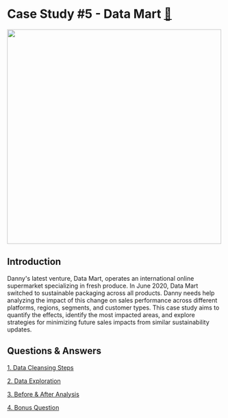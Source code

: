 # Case Study #5 - Data Mart [🛒](https://8weeksqlchallenge.com/case-study-5/)

<img src="https://8weeksqlchallenge.com/images/case-study-designs/5.png" width="500" height="500">

## Introduction

Danny's latest venture, Data Mart, operates an international online supermarket specializing in fresh produce. In June 2020, Data Mart switched to sustainable packaging across all products. Danny needs help analyzing the impact of this change on sales performance across different platforms, regions, segments, and customer types. This case study aims to quantify the effects, identify the most impacted areas, and explore strategies for minimizing future sales impacts from similar sustainability updates.

## Questions & Answers

[1. Data Cleansing Steps](https://github.com/manthanhly/mly/blob/main/Case%20Study%20%235%20-%20Data%20Mart/1.%20Data%20Cleansing%20Steps.md)

[2. Data Exploration](https://github.com/manthanhly/mly/blob/main/Case%20Study%20%235%20-%20Data%20Mart/2.%20Data%20Exploration.md)

[3. Before & After Analysis](https://github.com/manthanhly/mly/blob/main/Case%20Study%20%235%20-%20Data%20Mart/3.%20Before%20%26%20After%20Analysis.md)

[4. Bonus Question](https://github.com/manthanhly/mly/blob/main/Case%20Study%20%235%20-%20Data%20Mart/4.%20Bonus%20Question.md)
